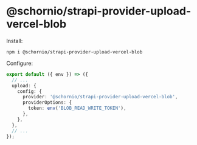 # @schornio/strapi-provider-upload-vercel-blob

Install:

```
npm i @schornio/strapi-provider-upload-vercel-blob
```

Configure:

```ts
export default ({ env }) => ({
  // ...
  upload: {
    config: {
      provider: '@schornio/strapi-provider-upload-vercel-blob',
      providerOptions: {
        token: env('BLOB_READ_WRITE_TOKEN'),
      },
    },
  },
  // ...
});
```
